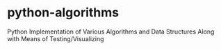 # python-algorithms
Python Implementation of Various Algorithms and Data Structures Along with Means of Testing/Visualizing
